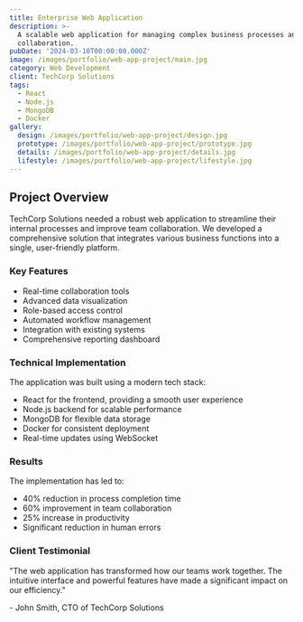 ```yaml
---
title: Enterprise Web Application
description: >-
  A scalable web application for managing complex business processes and team
  collaboration.
pubDate: '2024-03-10T00:00:00.000Z'
image: /images/portfolio/web-app-project/main.jpg
category: Web Development
client: TechCorp Solutions
tags:
  - React
  - Node.js
  - MongoDB
  - Docker
gallery:
  design: /images/portfolio/web-app-project/design.jpg
  prototype: /images/portfolio/web-app-project/prototype.jpg
  details: /images/portfolio/web-app-project/details.jpg
  lifestyle: /images/portfolio/web-app-project/lifestyle.jpg
---
```


## Project Overview

TechCorp Solutions needed a robust web application to streamline their internal processes and improve team collaboration. We developed a comprehensive solution that integrates various business functions into a single, user-friendly platform.

### Key Features

- Real-time collaboration tools
- Advanced data visualization
- Role-based access control
- Automated workflow management
- Integration with existing systems
- Comprehensive reporting dashboard

### Technical Implementation

The application was built using a modern tech stack:
- React for the frontend, providing a smooth user experience
- Node.js backend for scalable performance
- MongoDB for flexible data storage
- Docker for consistent deployment
- Real-time updates using WebSocket

### Results

The implementation has led to:
- 40% reduction in process completion time
- 60% improvement in team collaboration
- 25% increase in productivity
- Significant reduction in human errors

### Client Testimonial

"The web application has transformed how our teams work together. The intuitive interface and powerful features have made a significant impact on our efficiency."

\- John Smith, CTO of TechCorp Solutions

